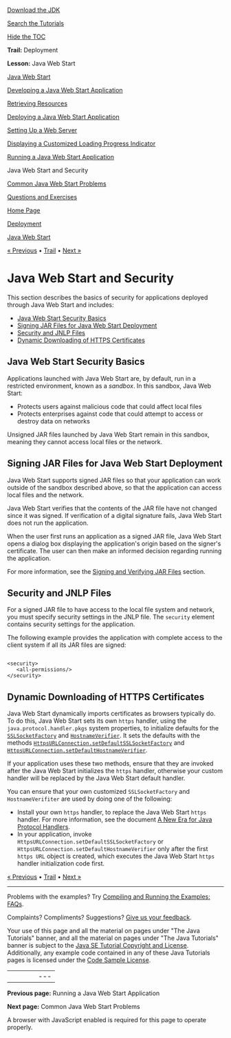 [Download
the JDK](http://java.sun.com/javase/6/download.jsp)
  
[Search the
Tutorials](../../search.html)
  
[Hide the TOC](javascript:toggleLeft())

**Trail:** Deployment
  
**Lesson:** Java Web Start

[Java Web Start](index.html)

[Developing a Java Web Start Application](developing.html)

[Retrieving Resources](retrievingResources.html)

[Deploying a Java Web Start Application](deploying.html)

[Setting Up a Web Server](settingUpWebServerMimeType.html)

[Displaying a Customized Loading Progress Indicator](customProgressIndicatorForAppln.html)

[Running a Java Web Start Application](running.html)

Java Web Start and Security

[Common Java Web Start Problems](problems.html)

[Questions and Exercises](QandE/questions.html)

[Home Page](../../index.html)
>
[Deployment](../index.html)
>
[Java Web Start](index.html)

[« Previous](running.html) • [Trail](../TOC.html) • [Next »](problems.html)

# Java Web Start and Security

This section describes the basics of security for applications deployed through Java Web Start and includes:

* [Java Web Start Security Basics](#basics)
* [Signing JAR Files for Java Web Start Deployment](#signing)
* [Security and JNLP Files](#jnlp)
* [Dynamic Downloading of HTTPS Certificates](#https)

## Java Web Start Security Basics

Applications launched with Java Web Start are, by default, run in a restricted environment, known as a *sandbox*. In this sandbox, Java Web Start:

* Protects users against malicious code that could affect local files
* Protects enterprises against code that could attempt to access or destroy data on networks

Unsigned JAR files launched by Java Web Start remain in this sandbox, meaning they cannot access local files or the network.

## Signing JAR Files for Java Web Start Deployment

Java Web Start supports signed JAR files so that your application can work outside of the sandbox described above, so that the application can access local files and the network.

Java Web Start verifies that the contents of the JAR file have not changed since it was signed. If verification of a digital signature fails, Java Web Start does not run the application.

When the user first runs an application as a signed JAR file, Java Web Start opens a dialog box displaying the application's origin based on the signer's certificate. The user can then make an informed decision regarding running the application.

For more information, see the
[Signing and Verifying JAR Files](../jar/signindex.html) section.

## Security and JNLP Files

For a signed JAR file to have access to the local file system and network, you must specify security settings in the JNLP file. The `security` element contains security settings for the application.

The following example provides the application with complete access to the client system if all its JAR files are signed:

```

<security>
   <all-permissions/>
</security>

```

## Dynamic Downloading of HTTPS Certificates

Java Web Start dynamically imports certificates as browsers typically do. To do this, Java Web Start sets its own `https` handler, using the `java.protocol.handler.pkgs` system properties, to initialize defaults for the
[`SSLSocketFactory`](http://download.oracle.com/javase/7/docs/api/javax/net/ssl/SSLSocketFactory.html) and
[`HostnameVerifier`](http://download.oracle.com/javase/7/docs/api/javax/net/ssl/HostnameVerifier.html). It sets the defaults with the methods
[`HttpsURLConnection.setDefaultSSLSocketFactory`](http://download.oracle.com/javase/7/docs/api/javax/net/ssl/HttpsURLConnection.html#setDefaultSSLSocketFactory(javax.net.ssl.SSLSocketFactory)) and
[`HttpsURLConnection.setDefaultHostnameVerifier`](http://download.oracle.com/javase/7/docs/api/javax/net/ssl/HttpsURLConnection.html#setDefaultHostnameVerifier(javax.net.ssl.HostnameVerifier)).

If your application uses these two methods, ensure that they are invoked after the Java Web Start initializes the `https` handler, otherwise your custom handler will be replaced by the Java Web Start default handler.

You can ensure that your own customized `SSLSocketFactory` and `HostnameVerifiter` are used by doing one of the following:

* Install your own `https` handler, to replace the Java Web Start `https` handler. For more information, see the document
  [A New Era for Java Protocol Handlers](http://java.sun.com/developer/onlineTraining/protocolhandlers/).
* In your application, invoke `HttpsURLConnection.setDefaultSSLSocketFactory` or `HttpsURLConnection.setDefaultHostnameVerifier` only after the first `https URL` object is created, which executes the Java Web Start `https` handler initialization code first.

[« Previous](running.html)
•
[Trail](../TOC.html)
•
[Next »](problems.html)

---

Problems with the examples? Try [Compiling and Running
the Examples: FAQs](../../information/run-examples.html).
  
Complaints? Compliments? Suggestions? [Give
us your feedback](http://download.oracle.com/javase/feedback.html).

Your use of this page and all the material on pages under "The Java Tutorials" banner,
and all the material on pages under "The Java Tutorials" banner is subject to the [Java SE Tutorial Copyright
and License](../../information/license.html).
Additionally, any example code contained in any of these Java
Tutorials pages is licensed under the
[Code
Sample License](http://developers.sun.com/license/berkeley_license.html).

|  |  |  |  |  |
| --- | --- | --- | --- | --- |
| |  |  | | --- | --- | | duke image | Oracle logo | | [About Oracle](http://www.oracle.com/us/corporate/index.html) | [Oracle Technology Network](http://www.oracle.com/technology/index.html) | [Terms of Service](https://www.samplecode.oracle.com/servlets/CompulsoryClickThrough?type=TermsOfService) | Copyright © 1995, 2011 Oracle and/or its affiliates. All rights reserved. |

**Previous page:** Running a Java Web Start Application
  
**Next page:** Common Java Web Start Problems




A browser with JavaScript enabled is required for this page to operate properly.